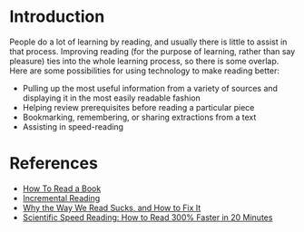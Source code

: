 # Introduction

People do a lot of learning by reading, and usually there is little to assist in that process. Improving reading (for the purpose of learning, rather than say pleasure) ties into the whole learning process, so there is some overlap. Here are some possibilities for using technology to make reading better:

* Pulling up the most useful information from a variety of sources and displaying it in the most easily readable fashion
* Helping review prerequisites before reading a particular piece
* Bookmarking, remembering, or sharing extractions from a text
* Assisting in speed-reading

# References

* [How To Read a Book](http://www.amazon.com/How-Read-Book-Touchstone-book/dp/0671212095)
* [Incremental Reading](http://www.supermemo.com/help/read.htm)
* [Why the Way We Read Sucks, and How to Fix It](http://www.alljapaneseallthetime.com/blog/why-how-we-read-sucks-and-how-to-fix-it-part-1)
* [Scientific Speed Reading: How to Read 300% Faster in 20 Minutes](http://www.fourhourworkweek.com/blog/2009/07/30/speed-reading-and-accelerated-learning/)

